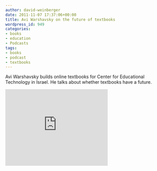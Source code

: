 ```yaml
---
author: david-weinberger
date: 2011-11-07 17:37:06+00:00
title: Avi Warshavsky on the future of textbooks
wordpress_id: 949
categories:
- books
- education
- Podcasts
tags:
- books
- podcast
- textbooks
---
```


Avi Warshavsky builds online textbooks for Center for Educational Technology in Israel. He talks about whether textbooks have a future.

<div class="embed-container"><iframe title="Avi Warshavsky" width="320" height="240" src="https://www.youtube.com/embed/C8W64wZY_x8" frameborder="0" allowfullscreen></iframe></div>
